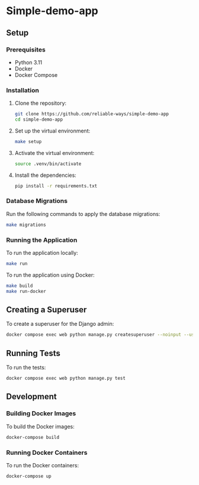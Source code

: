 # Simple-demo-app

## Setup

### Prerequisites
- Python 3.11
- Docker
- Docker Compose

### Installation

1. Clone the repository:
    ```bash
    git clone https://github.com/reliable-ways/simple-demo-app
    cd simple-demo-app
    ```

2. Set up the virtual environment:
    ```bash
    make setup
    ```

3. Activate the virtual environment:
    ```bash
    source .venv/bin/activate
    ```

4. Install the dependencies:
    ```bash
    pip install -r requirements.txt
    ```

### Database Migrations

Run the following commands to apply the database migrations:
```bash
make migrations
```

### Running the Application

To run the application locally:
```bash
make run
```

To run the application using Docker:
```bash
make build
make run-docker
```

## Creating a Superuser

To create a superuser for the Django admin:
```bash
docker compose exec web python manage.py createsuperuser --noinput --username root --email "foo@bar.com"
```

## Running Tests

To run the tests:
```bash
docker compose exec web python manage.py test
```

## Development

### Building Docker Images

To build the Docker images:
```bash
docker-compose build
```

### Running Docker Containers

To run the Docker containers:
```bash
docker-compose up
```